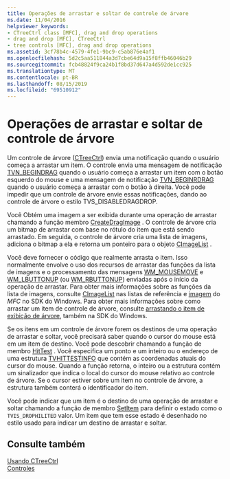 ```yaml
---
title: Operações de arrastar e soltar de controle de árvore
ms.date: 11/04/2016
helpviewer_keywords:
- CTreeCtrl class [MFC], drag and drop operations
- drag and drop [MFC], CTreeCtrl
- tree controls [MFC], drag and drop operations
ms.assetid: 3cf78b4c-4579-4fe1-9bc9-c5ab876e4af1
ms.openlocfilehash: 5d2c5aa511844a3d7cbe64d9a15f8ffb46046b29
ms.sourcegitcommit: fcb48824f9ca24b1f8bd37d647a4d592de1cc925
ms.translationtype: MT
ms.contentlocale: pt-BR
ms.lasthandoff: 08/15/2019
ms.locfileid: "69510912"
---
```

# <a name="tree-control-drag-and-drop-operations"></a>Operações de arrastar e soltar de controle de árvore

Um controle de árvore ([CTreeCtrl](../mfc/reference/ctreectrl-class.md)) envia uma notificação quando o usuário começa a arrastar um item. O controle envia uma mensagem de notificação [TVN_BEGINDRAG](/windows/win32/Controls/tvn-begindrag) quando o usuário começa a arrastar um item com o botão esquerdo do mouse e uma mensagem de notificação [TVN_BEGINRDRAG](/windows/win32/Controls/tvn-beginrdrag) quando o usuário começa a arrastar com o botão à direita. Você pode impedir que um controle de árvore envie essas notificações, dando ao controle de árvore o estilo TVS_DISABLEDRAGDROP.

Você Obtém uma imagem a ser exibida durante uma operação de arrastar chamando a função membro [CreateDragImage](../mfc/reference/ctreectrl-class.md#createdragimage) . O controle de árvore cria um bitmap de arrastar com base no rótulo do item que está sendo arrastado. Em seguida, o controle de árvore cria uma lista de imagens, adiciona o bitmap a ela e retorna um ponteiro para o objeto [CImageList](../mfc/reference/cimagelist-class.md) .

Você deve fornecer o código que realmente arrasta o item. Isso normalmente envolve o uso dos recursos de arrastar das funções da lista de imagens e o processamento das mensagens [WM_MOUSEMOVE](/windows/win32/inputdev/wm-mousemove) e [WM_LBUTTONUP](/windows/win32/inputdev/wm-lbuttonup) (ou [WM_RBUTTONUP](/windows/win32/inputdev/wm-rbuttonup)) enviadas após o início da operação de arrastar. Para obter mais informações sobre as funções da lista de imagens, consulte [CImageList](../mfc/reference/cimagelist-class.md) nas listas de referência e [imagem](/windows/win32/controls/image-lists) do *MFC* no SDK do Windows. Para obter mais informações sobre como arrastar um item de controle de árvore, consulte [arrastando o item de exibição de árvore](/windows/win32/Controls/tree-view-controls), também na SDK do Windows.

Se os itens em um controle de árvore forem os destinos de uma operação de arrastar e soltar, você precisará saber quando o cursor do mouse está em um item de destino. Você pode descobrir chamando a função de membro [HitTest](../mfc/reference/ctreectrl-class.md#hittest) . Você especifica um ponto e um inteiro ou o endereço de uma estrutura [TVHITTESTINFO](/windows/win32/api/commctrl/ns-commctrl-tvhittestinfo) que contém as coordenadas atuais do cursor do mouse. Quando a função retorna, o inteiro ou a estrutura contém um sinalizador que indica o local do cursor do mouse relativo ao controle de árvore. Se o cursor estiver sobre um item no controle de árvore, a estrutura também conterá o identificador do item.

Você pode indicar que um item é o destino de uma operação de arrastar e soltar chamando a função de membro [SetItem](../mfc/reference/ctreectrl-class.md#setitem) para definir o estado como o `TVIS_DROPHILITED` valor. Um item que tem esse estado é desenhado no estilo usado para indicar um destino de arrastar e soltar.

## <a name="see-also"></a>Consulte também

[Usando CTreeCtrl](../mfc/using-ctreectrl.md)<br/>
[Controles](../mfc/controls-mfc.md)
